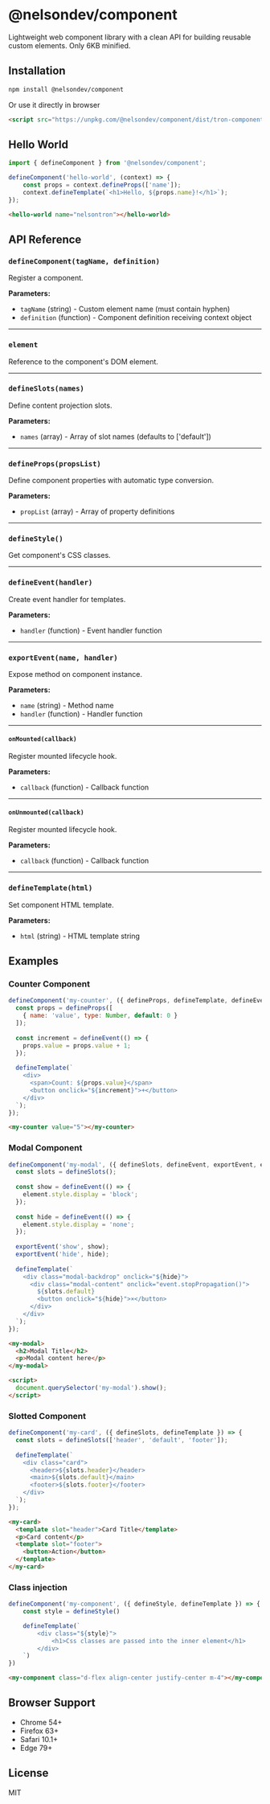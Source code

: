 # @nelsondev/component

Lightweight web component library with a clean API for building reusable custom elements. Only 6KB minified.

## Installation

```bash
npm install @nelsondev/component
```
Or use it directly in browser
```html
<script src="https://unpkg.com/@nelsondev/component/dist/tron-component.min.js"></script>
```

## Hello World

```javascript
import { defineComponent } from '@nelsondev/component';

defineComponent('hello-world', (context) => {
    const props = context.defineProps(['name']);
    context.defineTemplate(`<h1>Hello, ${props.name}!</h1>`);
});
```

```html
<hello-world name="nelsontron"></hello-world>
```

## API Reference
### `defineComponent(tagName, definition)`
Register a component.

 **Parameters:**
- `tagName` (string) - Custom element name (must contain hyphen)
- `definition` (function) - Component definition receiving context object

---
### `element`
Reference to the component's DOM element.

---
### `defineSlots(names)`
Define content projection slots.

**Parameters:**
- `names` (array) - Array of slot names (defaults to ['default'])

---
### `defineProps(propsList)`
Define component properties with automatic type conversion.

**Parameters:**
- `propList` (array) - Array of property definitions

---
### `defineStyle()`
Get component's CSS classes.

---
### `defineEvent(handler)`
Create event handler for templates.

**Parameters:**
- `handler` (function) - Event handler function

---
### `exportEvent(name, handler)`
Expose method on component instance.

**Parameters:**
- `name` (string) - Method name
- `handler` (function) - Handler function

---
#### `onMounted(callback)`
Register mounted lifecycle hook.

**Parameters:**
- `callback` (function) - Callback function

---
#### `onUnmounted(callback)`
Register mounted lifecycle hook.

**Parameters:**
- `callback` (function) - Callback function

---
### `defineTemplate(html)`
Set component HTML template.

**Parameters:**
- `html` (string) - HTML template string

## Examples

### Counter Component

```javascript
defineComponent('my-counter', ({ defineProps, defineTemplate, defineEvent }) => {
  const props = defineProps([
    { name: 'value', type: Number, default: 0 }
  ]);
  
  const increment = defineEvent(() => {
    props.value = props.value + 1;
  });
  
  defineTemplate(`
    <div>
      <span>Count: ${props.value}</span>
      <button onclick="${increment}">+</button>
    </div>
  `);
});
```

```html
<my-counter value="5"></my-counter>
```

### Modal Component

```javascript
defineComponent('my-modal', ({ defineSlots, defineEvent, exportEvent, element }) => {
  const slots = defineSlots();
  
  const show = defineEvent(() => {
    element.style.display = 'block';
  });
  
  const hide = defineEvent(() => {
    element.style.display = 'none';
  });
  
  exportEvent('show', show);
  exportEvent('hide', hide);
  
  defineTemplate(`
    <div class="modal-backdrop" onclick="${hide}">
      <div class="modal-content" onclick="event.stopPropagation()">
        ${slots.default}
        <button onclick="${hide}">×</button>
      </div>
    </div>
  `);
});
```

```html
<my-modal>
  <h2>Modal Title</h2>
  <p>Modal content here</p>
</my-modal>

<script>
  document.querySelector('my-modal').show();
</script>
```

### Slotted Component

```javascript
defineComponent('my-card', ({ defineSlots, defineTemplate }) => {
  const slots = defineSlots(['header', 'default', 'footer']);
  
  defineTemplate(`
    <div class="card">
      <header>${slots.header}</header>
      <main>${slots.default}</main>
      <footer>${slots.footer}</footer>
    </div>
  `);
});
```

```html
<my-card>
  <template slot="header">Card Title</template>
  <p>Card content</p>
  <template slot="footer">
    <button>Action</button>
  </template>
</my-card>
```

### Class injection
```javascript
defineComponent('my-component', ({ defineStyle, defineTemplate }) => {
    const style = defineStyle()

    defineTemplate(`
        <div class="${style}">
            <h1>Css classes are passed into the inner element</h1>
        </div>
    `)
})
```

```html
<my-component class="d-flex align-center justify-center m-4"></my-component>
```

## Browser Support

- Chrome 54+
- Firefox 63+
- Safari 10.1+
- Edge 79+

## License

MIT